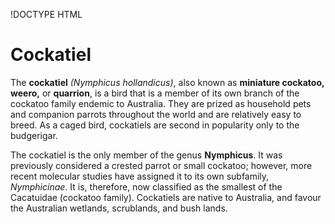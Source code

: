 !DOCTYPE HTML
<html>
<head> <meta charset="utf-8">
</head>
 <body>

<h1>Cockatiel</h1>
<p>The <strong>cockatiel</strong> <em>(Nymphicus hollandicus)</em>, also known as <strong>miniature cockatoo, weero,</strong> or <strong>quarrion</strong>, is a bird that is a member of its own branch of the cockatoo family endemic to Australia. They are prized as household pets and companion parrots throughout the world and are relatively easy to breed. As a caged bird, cockatiels are second in popularity only to the budgerigar.</p> <p>The cockatiel is the only member of the genus <strong>Nymphicus</strong>. It was previously considered a crested parrot or small cockatoo; however, more recent molecular studies have assigned it to its own subfamily, <em>Nymphicinae</em>. It is, therefore, now classified as the smallest of the Cacatuidae (cockatoo family). Cockatiels are native to Australia, and favour the Australian wetlands, scrublands, and bush lands.</p>
</body>
</html>
